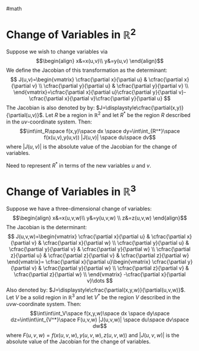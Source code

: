 #math
# Change of Variables in $\mathbb{R}^2$ 
Suppose we wish to change variables via
$$\begin{align}
x&=x(u,v)\\
y&=y(u,v)
\end{align}$$
We define the Jacobian of this transformation as the determinant:
$$
J(u,v)=\begin{vmatrix}
\cfrac{\partial x}{\partial u} & \cfrac{\partial x}{\partial v} \\
\cfrac{\partial y}{\partial u} & \cfrac{\partial y}{\partial v} \\
\end{vmatrix}=\cfrac{\partial x}{\partial u}\cfrac{\partial y}{\partial v}-\cfrac{\partial x}{\partial v}\cfrac{\partial y}{\partial u}
$$
The Jacobian is also denoted by by: $J=\displaystyle\cfrac{\partial(x,y)}{\partial(u,v)}$.
Let $R$ be a region in $\mathbb{R}^2$ and let $R^*$ be the region $R$ described in the $uv$-coordinate system.
Then:
$$\int\int_R\space f(x,y)\space dx \space dy=\int\int_{R^*}\space f(x(u,v),y(u,v)) |J(u,v)| \space du\space dv$$
where $|J(u,v)|$ is the absolute value of the Jacobian for the change of variables.

Need to represent $R^*$ in terms of the new variables $u$ and $v$.

# Change of Variables in $\mathbb{R}^3$ 
Suppose we have a three-dimensional change of variables:
$$\begin{align}
x&=x(u,v,w)\\
y&=y(u,v,w) \\
z&=z(u,v,w)
\end{align}$$
The Jacobian is the determinant:
$$
J(u,v,w)=\begin{vmatrix}
\cfrac{\partial x}{\partial u} & \cfrac{\partial x}{\partial v} & \cfrac{\partial x}{\partial w} \\
\cfrac{\partial y}{\partial u} & \cfrac{\partial y}{\partial v} & \cfrac{\partial y}{\partial w} \\
\cfrac{\partial z}{\partial u} & \cfrac{\partial z}{\partial v} & \cfrac{\partial z}{\partial w}
\end{vmatrix}=
\cfrac{\partial x}{\partial u}\begin{vmatrix}
\cfrac{\partial y}{\partial v} & \cfrac{\partial y}{\partial w} \\
\cfrac{\partial z}{\partial v} & \cfrac{\partial z}{\partial w} \\
\end{vmatrix}
-\cfrac{\partial x}{\partial v}\dots
$$
Also denoted by:  $J=\displaystyle\cfrac{\partial(x,y,w)}{\partial(u,v,w)}$.
Let $V$ be a solid region in $\mathbb{R}^3$ and let $V^*$ be the region $V$ described in the $uvw$-coordinate system.
Then:
$$\int\int\int_V\space f(x,y,w)\space dx \space dy\space dz=\int\int\int_{V^*}\space F(u,v,w) |J(u,v,w)| \space du\space dv\space dw$$
where $F(u,v,w)=f(x(u,v,w),y(u,v,w),z(u,v,w))$ and $|J(u,v,w)|$ is the absolute value of the Jacobian for the change of variables.